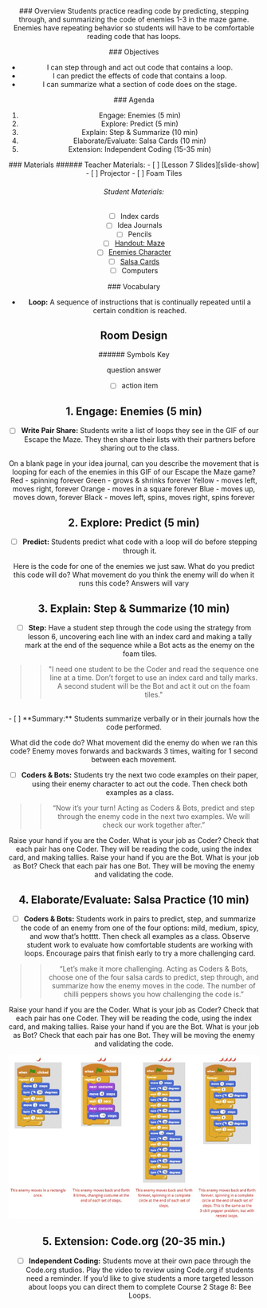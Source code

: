 <header class='header' title='Enemies on Patrol' subtitle='Lesson 7'/>

<notable>
<iconp src='/icons/activity.png'>### Overview</iconp>
Students practice reading code by predicting, stepping through, and summarizing the code of enemies 1-3 in the maze game. Enemies have repeating behavior so students will have to be comfortable reading code that has loops.

<iconp src='/icons/objectives.png'>### Objectives</iconp>
- I can step through and act out code that contains a loop.
- I can predict the effects of code that contains a loop.
- I can summarize what a section of code does on the stage.

<iconp src='/icons/agenda.png'>### Agenda</iconp>
1. Engage: Enemies (5 min)
1. Explore: Predict (5 min)
1. Explain: Step & Summarize (10 min)
1. Elaborate/Evaluate: Salsa Cards (10 min)
1. Extension: Independent Coding (15-35 min)

<note>
<iconp src='/icons/materials.png'>### Materials</iconp>
###### Teacher Materials:
- [ ] [Lesson 7 Slides][slide-show]
- [ ] Projector
- [ ] Foam Tiles

###### Student Materials:
- [ ] Index cards 
- [ ] Idea Journals
- [ ] Pencils
- [ ] [Handout: Maze][handout]
- [ ] [Enemies Character][characters]
- [ ] [Salsa Cards][salsa-cards]
- [ ] Computers

<iconp src='/icons/vocab.png'>### Vocabulary</iconp>

- **Loop:** A sequence of instructions that is continually repeated until a certain condition is reached.

</note>

<pagebreak/>

## Room Design

<note borderLeft='2px solid green' mt='2em'>
###### Symbols Key

<iconp ml='1.65em' type='question'>question</iconp>
<iconp ml='1.65em' type='answer'>answer</iconp>
- [ ] action item
</note>

## 1. Engage: Enemies (5 min) 

- [ ] **Write Pair Share:** Students write a list of loops they see in the GIF of our Escape the Maze. They then share their lists with their partners before sharing out to the class.

<iconp type="question">On a blank page in your idea journal, can you describe the movement that is looping for each of the enemies in this GIF of our Escape the Maze game?</iconp>
<iconp type="answer">Red - spinning forever</iconp>
<iconp type="answer">Green - grows & shrinks forever</iconp>
<iconp type="answer">Yellow - moves left, moves right, forever</iconp>
<iconp type="answer">Orange - moves in a square forever</iconp>
<iconp type="answer">Blue - moves up, moves down, forever</iconp>
<iconp type="answer">Black - moves left, spins, moves right, spins forever</iconp>


## 2. Explore: Predict (5 min)

- [ ] **Predict:** Students predict what code with a loop will do before stepping through it.
 
<iconp type="question">Here is the code for one of the enemies we just saw. What do you predict this code will do? What movement do you think the enemy will do when it runs this code?</iconp>
<iconp type="answer">Answers will vary</iconp>

## 3. Explain: Step & Summarize (10 min)

- [ ] **Step:** Have a student step through the code using the strategy from lesson 6, uncovering each line with an index card and making a tally mark at the end of the sequence while a Bot acts as the enemy on the foam tiles.

> > "I need one student to be the Coder and read the sequence one line at a time. Don’t forget to use an index card and tally marks. A second student will be the Bot and act it out on the foam tiles."

<br/>
- [ ] **Summary:** Students summarize verbally or in their journals how the code performed.

<iconp type="question">What did the code do? What movement did the enemy do when we ran this code?</iconp>
<iconp type="answer">Enemy moves forwards and backwards 3 times, waiting for 1 second between each movement.</iconp>

- [ ] **Coders & Bots:** Students try the next two code examples on their paper, using their enemy character to act out the code. Then check both examples as a class.

> > “Now it’s your turn! Acting as Coders & Bots, predict and step through the enemy code in the next two examples. We will check our work together after.”

<iconp type="question">Raise your hand if you are the Coder. What is your job as Coder?</iconp>
<iconp type="answer">Check that each pair has one Coder. They will be reading the code, using the index card, and making tallies.</iconp>
<iconp type="question">Raise your hand if you are the Bot. What is your job as Bot?</iconp>
<iconp type="answer">Check that each pair has one Bot. They will be moving the enemy and validating the code.</iconp>


## 4. Elaborate/Evaluate: Salsa Practice (10 min)

- [ ] **Coders & Bots:** Students work in pairs to predict, step, and summarize the code of an enemy from one of the four options: mild, medium, spicy, and wow that’s hotttt. Then check all examples as a class. Observe student work to evaluate how comfortable students are working with loops. Encourage pairs that finish early to try a more challenging card.

> > “Let’s make it more challenging. Acting as Coders & Bots, choose one of the four salsa cards to predict, step through, and summarize how the enemy moves in the code. The number of chilli peppers shows you how challenging the code is.”

<iconp type="question">Raise your hand if you are the Coder. What is your job as Coder?</iconp>
<iconp type="answer">Check that each pair has one Coder. They will be reading the code, using the index card, and making tallies.</iconp>
<iconp type="question">Raise your hand if you are the Bot. What is your job as Bot?</iconp>
<iconp type="answer">Check that each pair has one Bot. They will be moving the enemy and validating the code.</iconp>

![salsacards](./images/salsacards.jpeg)

## 5. Extension: Code.org (20-35 min.)

- [ ] **Independent Coding:** Students move at their own pace through the Code.org studios. Play the video to review using Code.org if students need a reminder. If you’d like to give students a more targeted lesson about loops you can direct them to complete Course 2 Stage 8: Bee Loops.

</notable>


[slide-show]: https://docs.google.com/presentation/d/1xdeJXVRE1wMofw5KSin4iZzqNrtKwqJBOY-RtJPtnec/edit#slide=id.p
[handout]: https://drive.google.com/file/d/0B2wBzr9vcXjPd1gtZFpYSUJIOWc/view
[characters]: https://drive.google.com/file/d/0B2wBzr9vcXjPVTFKd3Z3bXhGUkU/view
[salsa-cards]: https://drive.google.com/file/d/0B2wBzr9vcXjPYzBsV0tTZ21yTDA/view
[tps]: http://www.acpsk12.org/pl/coachs-cuts/think-pair-share/
